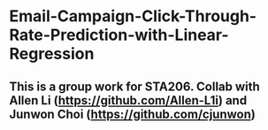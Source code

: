 # Email-Campaign-Click-Through-Rate-Prediction-with-Linear-Regression
## This is a group work for STA206. Collab with Allen Li (https://github.com/Allen-L1i) and Junwon Choi (https://github.com/cjunwon)
